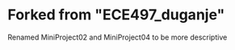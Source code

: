 Forked from "ECE497_duganje"
==============

Renamed MiniProject02 and MiniProject04 to be more descriptive

